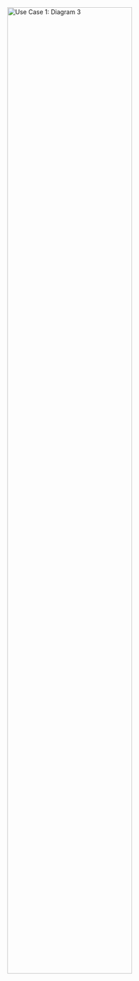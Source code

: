 
<img src="./use_case_1_3.png" alt="Use Case 1: Diagram 3" style="width: 75%; float: none; align: middle;"/>
